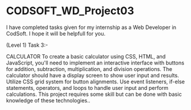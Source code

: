 # CODSOFT_WD_Project03
I have completed tasks given for my internship as a Web Developer in CodSoft. I hope it will be helpfull for you.

(Level 1)
Task 3:-

CALCULATOR To create a basic calculator using CSS, HTML, and JavaScript, you'll need to implement an interactive interface with buttons for addition, subtraction, multiplication, and division operations. The calculator should have a display screen to show user input and results. Utilize CSS grid system for button alignments. Use event listeners, if-else statements, operators, and loops to handle user input and perform calculations. This project requires some skill but can be done with basic knowledge of these technologies..

